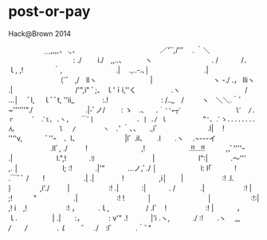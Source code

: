 post-or-pay
===========

Hack@Brown 2014



　 　 　 　 ＿_,,,,、 .,、
　　　　　　　　　　 　／'ﾞ´,_/'″　 . ｀＼
　　　　　　　　　 : ./ 　　i./　,,..、　　　 ヽ
　　　　　　　　 . /　　　 /．　ｌ, ,!　　　　 ｀,
　 　 　 　 　 　.| 　.,..‐.､│　 　 　　　　 　.|
　 　 　 　 　 　（´゛ ,/　llヽ 　　 　 　 　 　 |
　　　 　 　 　 　 ヽ -./ .， lliヽ　　　　　　 .|
　　 　 　 　 　 　 /'",i" ﾞ;、 ｌ'ｉi,''く　　　　　.ヽ
　　　　　　　　　/ ...│　 ﾞl,　 ｌﾞﾞt, ''ii_　　　　:.!
　　　　　　　 : /.._　/ 　 　ヽ　＼＼.｀ﾞ~''''''"./
　　　　　　　 .|-ﾞノ/　　 : ゝ　.､　` .｀''←┬゛
　 　 　 　 　 lﾞ　/.ｒ　　　゛ .ﾞﾋ, .ヽ,　　￣ﾞ|
　　　　　　 . | ./ ｌ　　　　　　”'､ .ﾞゝ........ん
　　　　　　　l　 /　　　　 ヽ　.`' ｀､、 　.,i゛
　　　　　　 .l|　 !　　　 ''''v,　　　 ﾞ''ｰ　．l、
　　　　　　 |lﾞ .il、　　.l　　.ヽ　 .¬---イ
　　　　　　.llﾞ, ./ 　　 !　 　 　 　 　 　 ,!
　　　　　　.!!...!!　　　,,ﾞ''''ｰ　　　　　　 .|
　　　　　　l.",!　　　 .ﾘ　　　　　　　　 |
　　　　　　l":|　　　 .〜'''　　　　 　,. │
　　　　　　l; :!　　　 .|'"　　 　...ノ,ﾞ./ │
　　　　　　l: l｢　　　 !　　　 .￣ﾞﾞ /　　!
　　　　　 .| .|　　　　!　　　　　,i│　　|
　　　　　 :! .l.　　　 ｝　　　　,i'./ 　　 |
　　　　　 :! .|　　　 :|　　　 . / 　　　 .|
　　　　　 :! |　　　 ;!　　　"　　　　 　.|
　　　　　 :! !　　　 │　　　　　　　　│
　　　　　 :!:|　　 　 　 　 　 　 　 ,! i　,!
　　　　　 :! ，　　　 .ｌ,　　　　　 / .lﾞ　!
　　　　　 :! |　　　 ， ｌ.　　　　　| .|　　:，
　　　 : v'" .!　　　 |'i .ヽ,　　　 ./ :!　　.ヽ
　_,　_/　　/ 　　　　.ｌ　　゛　._/　:lﾞ　　　 .｀ﾞ"

